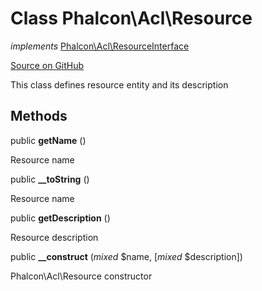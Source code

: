 # Class **Phalcon\\Acl\\Resource**

*implements* [Phalcon\Acl\ResourceInterface](/en/3.1.2/api/Phalcon_Acl_ResourceInterface)

<a href="https://github.com/phalcon/cphalcon/blob/master/phalcon/acl/resource.zep" class="btn btn-default btn-sm">Source on GitHub</a>

This class defines resource entity and its description

## Methods

public **getName** ()

Resource name

public **__toString** ()

Resource name

public **getDescription** ()

Resource description

public **__construct** (*mixed* $name, [*mixed* $description])

Phalcon\\Acl\\Resource constructor